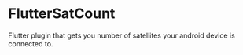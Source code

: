 # FlutterSatCount
Flutter plugin that gets you number of satellites your android device is connected to.
